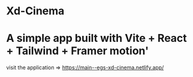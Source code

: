 # Xd-Cinema
# A simple app built with Vite + React + Tailwind + Framer motion'
visit the application => https://main--egs-xd-cinema.netlify.app/
